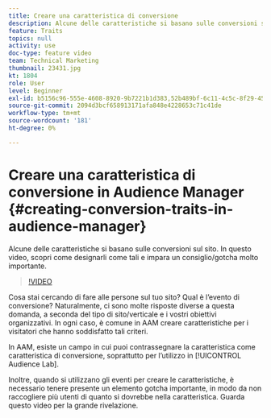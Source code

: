 ```yaml
---
title: Creare una caratteristica di conversione
description: Alcune delle caratteristiche si basano sulle conversioni sul sito. In questo video, scopri come designarli come tali e impara un consiglio/gotcha molto importante.
feature: Traits
topics: null
activity: use
doc-type: feature video
team: Technical Marketing
thumbnail: 23431.jpg
kt: 1804
role: User
level: Beginner
exl-id: b5156c96-555e-4608-8920-9b7221b1d383,52b489bf-6c11-4c5c-8f29-4513a167f7b8
source-git-commit: 2094d3bcf658913171afa848e4228653c71c41de
workflow-type: tm+mt
source-wordcount: '181'
ht-degree: 0%

---
```


# Creare una caratteristica di conversione in Audience Manager {#creating-conversion-traits-in-audience-manager}

Alcune delle caratteristiche si basano sulle conversioni sul sito. In questo video, scopri come designarli come tali e impara un consiglio/gotcha molto importante.

>[!VIDEO](https://video.tv.adobe.com/v/23431/?quality=12)

Cosa stai cercando di fare alle persone sul tuo sito? Qual è l’evento di conversione? Naturalmente, ci sono molte risposte diverse a questa domanda, a seconda del tipo di sito/verticale e i vostri obiettivi organizzativi. In ogni caso, è comune in AAM creare caratteristiche per i visitatori che hanno soddisfatto tali criteri.

In AAM, esiste un campo in cui puoi contrassegnare la caratteristica come caratteristica di conversione, soprattutto per l’utilizzo in [!UICONTROL Audience Lab].

Inoltre, quando si utilizzano gli eventi per creare le caratteristiche, è necessario tenere presente un elemento gotcha importante, in modo da non raccogliere più utenti di quanto si dovrebbe nella caratteristica. Guarda questo video per la grande rivelazione.
